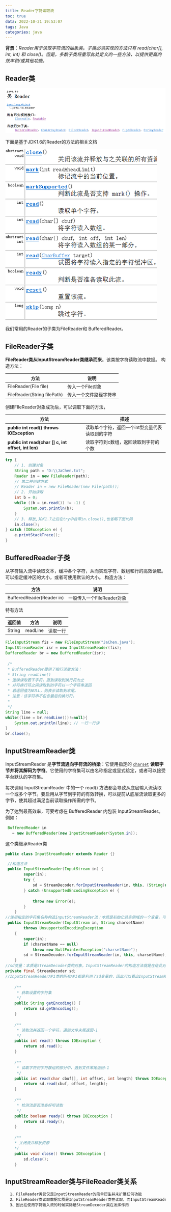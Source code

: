 ```yaml
---
title: Reader字符读取流
toc: true
data: 2022-10-21 19:53:07
tags: Java
categories: java
---
```


**背景**：*Reader用于读取字符流的抽象类。子类必须实现的方法只有 read(char[], int, int) 和  close()。但是，多数子类将重写此处定义的一些方法，以提供更高的效率和/或其他功能。*<!--more-->

## Reader类

![image-20221021195911134](Reader%E5%AD%97%E7%AC%A6%E8%AF%BB%E5%8F%96%E6%B5%81/image-20221021195911134.png)

下面是基于JDK1.6的Reader的方法的相关文档

![image-20221021200351275](Reader%E5%AD%97%E7%AC%A6%E8%AF%BB%E5%8F%96%E6%B5%81/image-20221021200351275.png)

我们常用的Reader的子类为FileReader和 BufferedReader。

## FileReader子类

**FileReader类从InputStreamReader类继承而来**。该类按字符读取流中数据。
构造方法：

| 方法                        | 说明                   |
| --------------------------- | ---------------------- |
| FileReader(File file)       | 传入一个File对象       |
| FileReader(String filePath) | 传入一个文件路径字符串 |

创建FIleReader对象成功后，可以调取下面的方法，

| 方法                                                | 描述                                            |
| --------------------------------------------------- | ----------------------------------------------- |
| **public int read() throws IOException**            | 读取单个字符，返回一个int型变量代表读取到的字符 |
| **public int read(char [] c, int offset, int len)** | 读取字符到c数组，返回读取到字符的个数           |

```java
try {
    // 1. 创建对象
    String path = "D:\\JaChen.txt";
    Reader in = new FileReader(path);
    // 第二种创建方式
    // Reader in = new FileReader(new File(path));
    // 2. 开始读取
    int b = 0;
    while ((b = in.read()) != -1) {
        System.out.println(b);
    }
    // 3. 释放,JDK1.7之后在try中自带in.close(),也省略下面代码
    in.close();
} catch (IOException e) {
    e.printStackTrace();
}
```

## BufferedReader子类

从字符输入流中读取文本，缓冲各个字符，从而实现字符、数组和行的高效读取。 可以指定缓冲区的大小，或者可使用默认的大小。
构造方法：

| 方法                      | 说明                       |
| ------------------------- | -------------------------- |
| BufferedReader(Reader in) | 一般传入一个FileReader对象 |

特有方法

| 返回值 | 方法     | 说明     |
| ------ | -------- | -------- |
| String | readLine | 读取一行 |

```java
FileInputStream fis = new FileInputStream("JaChen.java");
InputStreamReader isr = new InputStreamReader(fis);
BufferedReader br = new BufferedReader(isr);
 
 /*
 * BufferedReader提供了按行读取方法：
 * String readLine()
 * 连续读取若干字符，直到读取到换行符为止
 * 并将换行符之间读取到的字符以一个字符串返回
 * 若返回值为NULL，则表示读取到末尾。
 * 注意：该字符串不包含最后的换行符。
 * 
 */
String line = null;
while((line = br.readLine())!=null){
    System.out.println(line); // 一行一行读
}
br.close();
```

## InputStreamReader类

InputStreamReader 是**字节流通向字符流的桥梁**：它使用指定的 [`charset`](../../java/nio/charset/Charset.html)  **读取字节并将其解码为字符**。它使用的字符集可以由名称指定或显式给定，或者可以接受平台默认的字符集。 

每次调用 InputStreamReader 中的一个 read()  方法都会导致从底层输入流读取一个或多个字节。要启用从字节到字符的有效转换，可以提前从底层流读取更多的字节，使其超过满足当前读取操作所需的字节。 

为了达到最高效率，可要考虑在 BufferedReader 内包装 InputStreamReader。例如： 

```java
 BufferedReader in
   = new BufferedReader(new InputStreamReader(System.in));
```

这个类继承Reader类

```java
public class InputStreamReader extends Reader {}
```

```java
 //构造方法
 public InputStreamReader(InputStream in) {
        super(in);
        try {
            sd = StreamDecoder.forInputStreamReader(in, this, (String)null);
        } catch (UnsupportedEncodingException e) {
           
            throw new Error(e);
        }
    }
//使用指定的字符集名称构造InputStreamReader流：本质是初始化其实例域的一个变量，可以发现字符集是初始化方法的第三个参数
 public InputStreamReader(InputStream in, String charsetName)
        throws UnsupportedEncodingException
    {
        super(in);
        if (charsetName == null)
            throw new NullPointerException("charsetName");
        sd = StreamDecoder.forInputStreamReader(in, this, charsetName);
    }
//sd变量：本质是StreamDecoder类的对象，InputStreamReader的构造方法就是在给此对象做初始化操作
private final StreamDecoder sd;
//InputStreamReaderAPI类的所有API都是利用了sd变量的，因此可以看出InputStreamReader类的方法本质是调用StreamDecoder类方法
 
    /**
     * 获取设置的字符集
     */
    public String getEncoding() {
        return sd.getEncoding();
    }
 
    /**
     * 读取流并返回一个字符，遇到文件末尾返回-1
     */
    public int read() throws IOException {
        return sd.read();
    }
 
    /**
     * 读取字符到字符数组的部分中，遇到文件末尾返回-1
     */
    public int read(char cbuf[], int offset, int length) throws IOException {
        return sd.read(cbuf, offset, length);
    }
 
    /**
     * 检测流是否准备好呗读取
     */
    public boolean ready() throws IOException {
        return sd.ready();
    }
 
    /**
    * 关闭流并释放资源
    */
    public void close() throws IOException {
        sd.close();
    }
```

## InputStreamReader类与FileReader类关系

```tex
  1、FileReader类仅仅是InputStreamReader的简单衍生并未扩展任何功能
  2、FileReader类读取数据实质是InputStreamReader类在读取，而InputStreamReader读取数据实际是StreamDecoder类读取
  3、因此在使用字符输入流的时候实际是StreamDecoder类在发挥作用
```
